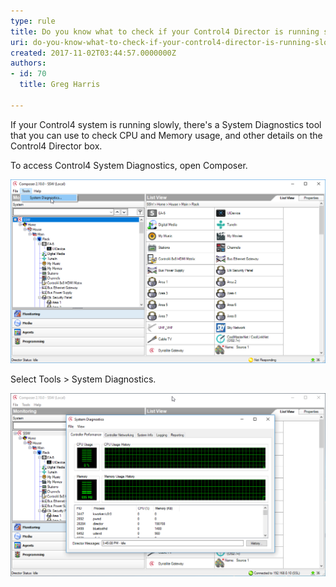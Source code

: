 ```yaml
---
type: rule
title: Do you know what to check if your Control4 Director is running slowly?
uri: do-you-know-what-to-check-if-your-control4-director-is-running-slowly
created: 2017-11-02T03:44:57.0000000Z
authors:
- id: 70
  title: Greg Harris

---
```


If your Control4 system is running slowly, there's a System Diagnostics tool that you can use to check CPU and Memory usage, and other details on the Control4 Director box.
 
To access Control4 System Diagnostics, open Composer.

![](Composer-Tools-System-Dianostics.png)

Select Tools > System Diagnostics. 

 

![](Composer-System-Dianostics.png)
